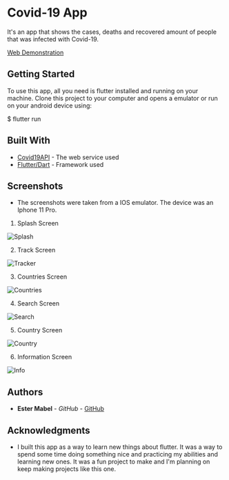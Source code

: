 # Covid-19 App

It's an app that shows the cases, deaths and recovered amount of people that was infected with Covid-19.

[Web Demonstration](https://covid19.estermabel.com/#/)

## Getting Started

To use this app, all you need is flutter installed and running on your machine. Clone this project to your computer and opens a emulator or run on your android device using: 

$ flutter run

## Built With

* [Covid19API](https://documenter.getpostman.com/view/10808728/SzS8rjbc?version=latest) - The web service used
* [Flutter/Dart](https://flutter.dev) - Framework used

## Screenshots

* The screenshots were taken from a IOS emulator. The device was an Iphone 11 Pro.

1. Splash Screen

![Splash](https://user-images.githubusercontent.com/51540772/109513043-78261c00-7a83-11eb-9867-48a13f820ac5.png)

2. Track Screen

![Tracker](https://user-images.githubusercontent.com/51540772/109513048-79574900-7a83-11eb-84f6-445e9ca690b5.png)

3. Countries Screen

![Countries](https://user-images.githubusercontent.com/51540772/109513083-7fe5c080-7a83-11eb-83b2-68d88075646b.png)

4. Search Screen

![Search](https://user-images.githubusercontent.com/51540772/109513057-7bb9a300-7a83-11eb-8329-15a93cf9a895.png)

5. Country Screen

![Country](https://user-images.githubusercontent.com/51540772/109513077-7eb49380-7a83-11eb-944b-a0baf5d94f14.png)

6. Information Screen

![Info](https://user-images.githubusercontent.com/51540772/109513065-7cead000-7a83-11eb-82e4-d9551ab9fba8.png)

## Authors

* **Ester Mabel** - *GitHub* - [GitHub](https://github.com/estermabel)

## Acknowledgments

* I built this app as a way to learn new things about flutter. It was a way to spend some time doing something nice and practicing my abilities and learning new ones. It was a fun project to make and I'm planning on keep making projects like this one.
